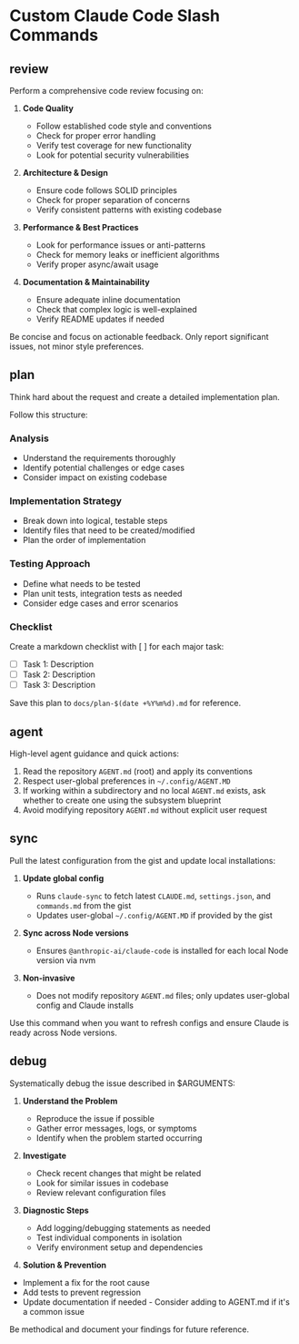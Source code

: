 # Custom Claude Code Slash Commands

## review

Perform a comprehensive code review focusing on:

1. **Code Quality**
   - Follow established code style and conventions
   - Check for proper error handling
   - Verify test coverage for new functionality
   - Look for potential security vulnerabilities

2. **Architecture & Design**
   - Ensure code follows SOLID principles
   - Check for proper separation of concerns
   - Verify consistent patterns with existing codebase

3. **Performance & Best Practices**
   - Look for performance issues or anti-patterns
   - Check for memory leaks or inefficient algorithms
   - Verify proper async/await usage

4. **Documentation & Maintainability**
   - Ensure adequate inline documentation
   - Check that complex logic is well-explained
   - Verify README updates if needed

Be concise and focus on actionable feedback. Only report significant issues, not minor style preferences.

## plan

Think hard about the request and create a detailed implementation plan.

Follow this structure:

### Analysis
- Understand the requirements thoroughly
- Identify potential challenges or edge cases
- Consider impact on existing codebase

### Implementation Strategy
- Break down into logical, testable steps
- Identify files that need to be created/modified
- Plan the order of implementation

### Testing Approach
- Define what needs to be tested
- Plan unit tests, integration tests as needed
- Consider edge cases and error scenarios

### Checklist
Create a markdown checklist with [ ] for each major task:
- [ ] Task 1: Description
- [ ] Task 2: Description
- [ ] Task 3: Description

Save this plan to `docs/plan-$(date +%Y%m%d).md` for reference.

## agent

High-level agent guidance and quick actions:

1. Read the repository `AGENT.md` (root) and apply its conventions
2. Respect user-global preferences in `~/.config/AGENT.MD`
3. If working within a subdirectory and no local `AGENT.md` exists, ask whether to create one using the subsystem blueprint
4. Avoid modifying repository `AGENT.md` without explicit user request

## sync

Pull the latest configuration from the gist and update local installations:

1. **Update global config**
   - Runs `claude-sync` to fetch latest `CLAUDE.md`, `settings.json`, and `commands.md` from the gist
   - Updates user-global `~/.config/AGENT.MD` if provided by the gist

2. **Sync across Node versions**
   - Ensures `@anthropic-ai/claude-code` is installed for each local Node version via nvm

3. **Non-invasive**
   - Does not modify repository `AGENT.md` files; only updates user-global config and Claude installs

Use this command when you want to refresh configs and ensure Claude is ready across Node versions.

## debug

Systematically debug the issue described in $ARGUMENTS:

1. **Understand the Problem**
   - Reproduce the issue if possible
   - Gather error messages, logs, or symptoms
   - Identify when the problem started occurring

2. **Investigate**
   - Check recent changes that might be related
   - Look for similar issues in codebase
   - Review relevant configuration files

3. **Diagnostic Steps**
   - Add logging/debugging statements as needed
   - Test individual components in isolation
   - Verify environment setup and dependencies

  4. **Solution & Prevention**
   - Implement a fix for the root cause
   - Add tests to prevent regression
   - Update documentation if needed
    - Consider adding to AGENT.md if it's a common issue

Be methodical and document your findings for future reference.
